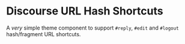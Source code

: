 # **Discourse URL Hash Shortcuts**

A _very_ simple theme component to support `#reply`, `#edit` and `#logout` hash/fragment URL shortcuts.
